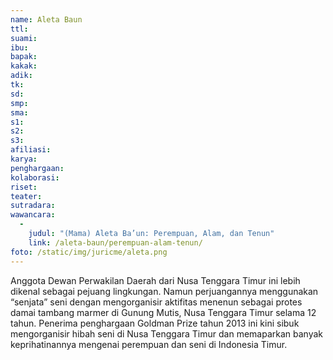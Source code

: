 ```yaml
---
name: Aleta Baun
ttl:
suami:
ibu:
bapak:
kakak:
adik:
tk:
sd:
smp:
sma:
s1:
s2:
s3:
afiliasi:
karya:
penghargaan:
kolaborasi:
riset:
teater:
sutradara:
wawancara:
  -
    judul: "(Mama) Aleta Ba’un: Perempuan, Alam, dan Tenun"
    link: /aleta-baun/perempuan-alam-tenun/
foto: /static/img/juricme/aleta.png
---
```


Anggota Dewan Perwakilan Daerah dari Nusa Tenggara Timur ini lebih dikenal sebagai pejuang lingkungan. Namun perjuangannya menggunakan “senjata” seni dengan mengorganisir aktifitas menenun sebagai protes damai tambang marmer di Gunung Mutis, Nusa Tenggara Timur selama 12 tahun. Penerima penghargaan Goldman Prize tahun 2013 ini kini sibuk mengorganisir hibah seni di Nusa Tenggara Timur dan memaparkan banyak keprihatinannya mengenai perempuan dan seni di Indonesia Timur.
